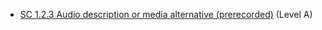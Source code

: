 - [SC 1.2.3 Audio description or media alternative (prerecorded)](https://www.w3.org/WAI/WCAG22/Understanding/audio-description-or-media-alternative-prerecorded.html) (Level A)
